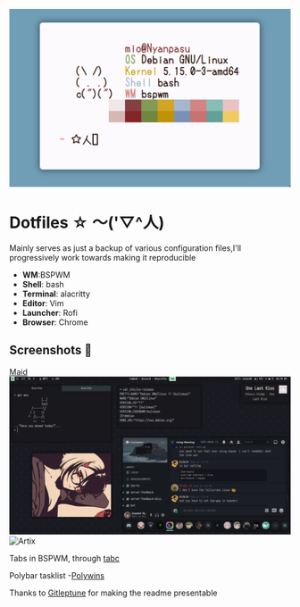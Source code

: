 ![Fetch](fetch.png)

<h1>Dotfiles ☆ ～('▽^人)</h1>

<p>Mainly serves as just a backup of various configuration files,I'll progressively work towards making it reproducible</p>

+ **WM**:BSPWM
+ **Shell**: bash
+ **Terminal**: alacritty
+ **Editor**: Vim
+ **Launcher**: Rofi
+ **Browser**: Chrome


## Screenshots 🌺

[Maid](/Screenshots/maid.png)
![Debian](/Screenshots/dark.png)
![Artix](/Screenshots/tabbed.png?raw=true "BSPWM")

<p>Tabs in BSPWM, through <a href="https://gist.github.com/jpentland/468a42c172eb607bb950f5d00606312c">tabc</a></p>
<p>Polybar tasklist -<a href="https://github.com/tam-carre/polywins">Polywins</a></p>
<p> Thanks to <a href="https://github.com/Gitleptune">Gitleptune</a> for making the readme presentable</p>





